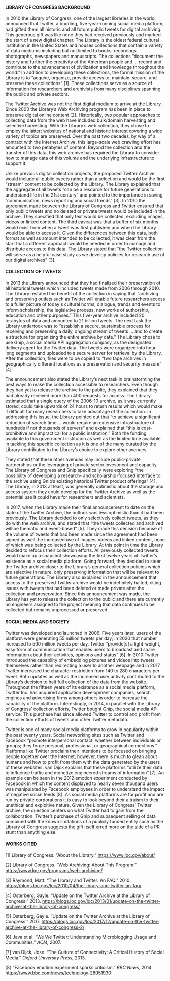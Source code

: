 #### LIBRARY OF CONGRESS BACKGROUND 

In 2010 the Library of Congress, one of the largest libraries in the world, announced that Twitter, a budding, five-year-running social media platform, had gifted them all historic and all future public tweets for digital archiving. This generous gift was like none they had received previously and marked the start of a new digital chapter. The Library is the oldest federal cultural institution in the United States and houses collections that contain a variety of data mediums including but not limited to books, recordings, photographs, newspapers and manuscripts. The collections “document the history and further the creativity of the American people and … record and contribute to the advancement of civilization and knowledge throughout the world.” In addition to developing these collections, the formal mission of the Library is to “acquire, organize, provide access to, maintain, secure, and preserve these collections” [1]. These collections serve as a source of information for researchers and archivists from many disciplines spanning the public and private sectors. 

The Twitter Archive was not the first digital medium to arrive at the Library. Since 2000 the Library’s Web Archiving program has been in place to preserve digital online content [2]. Historically, two popular approaches to collecting data from the web have included bulk/domain harvesting and selective harvesting. With the Library’s web collection, they chose to employ the latter; websites of national and historic interest covering a wide variety of topics are preserved. Over the past two decades, by way of a contract with the Internet Archive, this large-scale web crawling effort has amounted to two petabytes of content. Beyond the collection and the transfer of this data, this web archive has required the Library to consider how to manage data of this volume and the underlying infrastructure to support it. 

Unlike previous digital collection projects, the proposed Twitter Archive would include all public tweets rather than a selection and would be the first “stream” content to be collected by the Library. The Library explained that the aggregate of all tweets “can be a resource for future generations to understand life in the 21st century” and pointed to the importance in saving “communication, news reporting and social trends” [3]. In 2010 the agreement made between the Library of Congress and Twitter ensured that only public tweets and no deleted or private tweets would be included in the archive. They specified that only text would be collected, excluding images, videos or linked content. The third caveat was that a buffer of six months would exist from when a tweet was first published and when the Library would be able to access it. Given the differences between this data, both format as well as amount intended to be collected, it was clear from the start that a different approach would be needed in order to manage and distribute access to this data. The Library stated that “the Twitter collection will serve as a helpful case study as we develop policies for research use of our digital archives” [3]. 

#### COLLECTION OF TWEETS

In 2013 the Library announced that they had finalized their preservation of all historical tweets which included tweets made from 2006 through 2010. The Library restated the benefit of the collection in saying that “archiving and preserving outlets such as Twitter will enable future researchers access to a fuller picture of today's cultural norms, dialogue, trends and events to inform scholarship, the legislative process, new works of authorship, education and other purposes.” This five-year archive included 20 terabytes of data and amounted to 21 billion tweets. The next task the Library undertook was to “establish a secure, sustainable process for receiving and preserving a daily, ongoing stream of tweets … and to create a structure for organizing the entire archive by date.” The Library chose to use Gnip, a social media API aggregation company, as the designated delivery agent for the Twitter data. The tweets were organized into hour-long segments and uploaded to a secure server for retrieval by the Library. After the collection, files were to be copied to “two tape archives in geographically different locations as a preservation and security measure” [4].  

The announcement also stated the Library’s next task in brainstorming the best ways to make the collection accessible to researchers. Even though they had yet to release the archive to the public, they explained that they had already received more than 400 requests for access. The Library estimated that a single query of the 2006-10 archive, as it was currently stored, could take upwards of 24 hours to return results which would make it difficult for many researchers to take advantage of the collection. In addressing this issue, the Library pointed out that “to achieve a significant reduction of search time … would require an extensive infrastructure of hundreds if not thousands of servers” and explained that “this is cost-prohibitive and impractical for a public institution.” Both the funding available to this government institution as well as the limited time available in tackling this specific collection as it is one of the many curated by the Library contributed to the Library’s choice to explore other avenues. 

They stated that these other avenues may include public-private partnerships or the leveraging of private sector investment and capacity. The Library of Congress and Gnip specifically were exploring “the possibility of developing a research- and scholarship-focused interface to the archive using Gnip’s existing historical Twitter product offerings” [4]. The Library, in 2013 at least, was generally optimistic about the storage and access system they could develop for the Twitter Archive as well as the potential use it could have for researchers and scientists.

In 2017, when the Library made their final announcement to date on the state of the Twitter Archive, the outlook was less optimistic than it had been previously. The Library decided to only selectively collect tweets, as they do with the web archive, and stated that “the tweets collected and archived will be thematic and event-based” [5]. They made this decision because of the volume of tweets that had been made since the agreement had been signed as well the increased use of images, videos and linked content, none of which was being collected by the Library. At this point in time the Library decided to refocus their collection efforts. All previously collected tweets would make up a snapshot showcasing the first twelve years of Twitter’s existence as a social media platform. Going forward, they decided to steer the Twitter archive closer to the Library’s general collection policies which are selective in nature, only preserving information that will be relevant to future generations. The Library also explained in the announcement that access to the preserved Twitter archive would be indefinitely halted; citing issues with tweets that had been deleted or made private after the collection and preservation. Since this announcement was made, the Library has yet to release the collection to the public and there are currently no engineers assigned to the project meaning that data continues to be collected but remains unprocessed or preserved. 

#### SOCIAL MEDIA AND SOCIETY

Twitter was developed and launched in 2006. Five years later, users of the platform were generating 55 million tweets per day; in 2020 that number increased to 500 million tweets per day. Twitter “provide[s] a light-weight, easy form of communication that enables users to broadcast and share information about their activities, opinions and status” [6]. In 2010 Twitter introduced the capability of embedding pictures and videos into tweets themselves rather than redirecting a user to another webpage and in 2017 Twitter increased the character restriction from 140 to 280 characters per tweet. Both updates as well as the increased user activity contributed to the Library’s decision to halt full collection of the data from the website. Throughout the fifteen years of its existence as a social media platform, Twitter Inc. has acquired application development companies, search engines and advertising firms among others in order to increase the capability of the platform. Interestingly, in 2014, in parallel with the Library of Congress’ collection efforts, Twitter bought Gnip, the social media API service. This purchase has since allowed Twitter to control and profit from the collection efforts of tweets and other Twitter metadata. 

Twitter is one of many social media platforms to grow in popularity within the past twenty years. Social networking sites such as Twitter and Facebook “promote interpersonal contact, whether between individuals or groups; they forge personal, professional, or geographical connections.” Platforms like Twitter proclaim their intentions to be focused on bringing people together over the Internet; however, there is much to glean about humans and how to profit from them with the data generated by the users of these websites. van Dijck explains that these platforms “utilize their data to influence traffic and monetize engineered streams of information” [7]. An example can be seen in the 2012 emotion experiment conducted by Facebook in which the content displayed to nearly seven thousand users was manipulated by Facebook employees in order to understand the impact of negative social feeds [8]. As social media platforms are for profit and are run by private corporations it is easy to look beyond their altruism to their unethical and exploitive nature. Given the Library of Congress’ Twitter archive, the question centers on what Twitter had to gain from the collaboration. Twitter’s purchase of Gnip and subsequent selling of data combined with the known limitations of a publicly funded entity such as the Library of Congress suggests the gift itself erred more on the side of a PR stunt than anything else. 




#### WORKS CITED

[1] Library of Congress. “About the Library.” https://www.loc.gov/about/

[2] Library of Congress. “Web Archiving: About This Program.” https://www.loc.gov/programs/web-archiving/

[3] Raymond, Matt. “The Library and Twitter: An FAQ.” 2010. https://blogs.loc.gov/loc/2010/04/the-library-and-twitter-an-faq/

[4] Osterberg, Gayle. “Update on the Twitter Archive at the Library of Congress.” 2013. https://blogs.loc.gov/loc/2013/01/update-on-the-twitter-archive-at-the-library-of-congress/

[5] Osterberg, Gayle. “Update on the Twitter Archive at the Library of Congress.” 2017. https://blogs.loc.gov/loc/2017/12/update-on-the-twitter-archive-at-the-library-of-congress-2/

[6] Java et al. “We We Twitter: Understanding Microblogging Usage and Communities.” *ACM,* 2007.

[7] van Dijck, Jose. “The Culture of Connectivity: A Critical History of Social Media.” *Oxford University Press,* 2013. 

[8] “Facebook emotion experiment sparks criticism.” *BBC News,* 2014. https://www.bbc.com/news/technology-28051930

